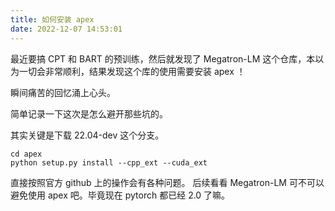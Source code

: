 ```yaml
---
title: 如何安装 apex
date: 2022-12-07 14:53:01
---
```



最近要搞 CPT 和 BART 的预训练，然后就发现了 Megatron-LM 这个仓库，本以为一切会非常顺利，结果发现这个库的使用需要安装 apex ！

瞬间痛苦的回忆涌上心头。

简单记录一下这次是怎么避开那些坑的。

其实关键是下载 22.04-dev 这个分支。

```shell
cd apex
python setup.py install --cpp_ext --cuda_ext
```


直接按照官方 github 上的操作会有各种问题。
后续看看 Megatron-LM 可不可以避免使用 apex 吧。毕竟现在 pytorch 都已经 2.0 了嘛。
